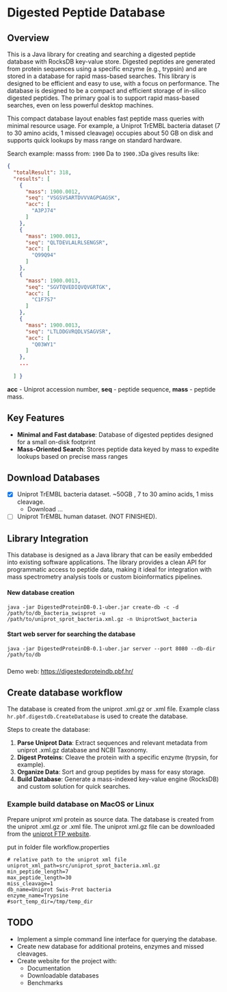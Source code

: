# Digested Peptide Database

## Overview

This is a Java library for creating and searching a digested peptide database with RocksDB key-value store.
Digested peptides are generated from protein sequences using a specific enzyme (e.g., trypsin) and are stored in a
database for rapid mass-based searches. This library is designed to be efficient and easy to use, with a focus on
performance.
The database is designed to be a compact and efficient storage of in-silico digested peptides. The primary goal is to
support rapid mass-based searches, even on less powerful desktop machines.

This compact database layout enables fast peptide mass queries with minimal resource usage. For example, a Uniprot
TrEMBL bacteria dataset (7 to 30 amino acids, 1 missed cleavage) occupies about 50 GB on disk and supports quick lookups
by mass range on standard hardware.

Search example: masss from: `1900` Da to `1900.3`Da gives results like:
```json
{
  "totalResult": 318,
  "results": [
    {
      "mass": 1900.0012,
      "seq": "VSGSVSARTDVVVAGPGAGSK",
      "acc": [
        "A3PJ74"
      ]
    },
    {
      "mass": 1900.0013,
      "seq": "QLTDEVLALRLSENGSR",
      "acc": [
        "Q99Q94"
      ]
    },
    {
      "mass": 1900.0013,
      "seq": "SGVTQVEDIQVQVGRTGK",
      "acc": [
        "C1F7S7"
      ]
    },
    {
      "mass": 1900.0013,
      "seq": "LTLDDGVRQDLVSAGVSR",
      "acc": [
        "Q03WY1"
      ]
    },
    ...
    
  ] }
``` 
**acc** - Uniprot accession number, **seq** - peptide sequence, **mass** - peptide mass.


## Key Features

- **Minimal and Fast database**: Database of digested peptides designed for a small on\-disk footprint
- **Mass\-Oriented Search**: Stores peptide data keyed by mass to expedite lookups based on precise mass ranges

## Download Databases

- [x] Uniprot TrEMBL bacteria dataset. ~50GB , 7 to 30 amino acids, 1 miss cleavage.
    - Download ...
- [ ] Uniprot TrEMBL human dataset. (NOT FINISHED).

## Library Integration
This database is designed as a Java library that can be easily embedded into existing software applications. 
The library provides a clean API for programmatic access to peptide data, making it ideal for integration with mass spectrometry 
analysis tools or custom bioinformatics pipelines.


#### New database creation

`java -jar DigestedProteinDB-0.1-uber.jar create-db -c -d /path/to/db_bacteria_swisprot -u /path/to/uniprot_sprot_bacteria.xml.gz -n UniprotSwot_bacteria`

#### Start web server for searching the database

`java -jar DigestedProteinDB-0.1-uber.jar server --port 8080 --db-dir /path/to/db`


###
Demo web: https://digestedproteindb.pbf.hr/


## Create database workflow

The database is created from the uniprot .xml.gz or .xml file.
Example class `hr.pbf.digestdb.CreateDatabase` is used to create the database.

Steps to create the database:
1. **Parse Uniprot Data**: Extract sequences and relevant metadata from uniprot .xml.gz database and NCBI Taxonomy.
2. **Digest Proteins**: Cleave the protein with a specific enzyme (trypsin, for example).
3. **Organize Data**: Sort and group peptides by mass for easy storage.
4. **Build Database**: Generate a mass\-indexed key\-value engine (RocksDB) and custom solution for quick searches.

### Example build database on MacOS or Linux

Prepare uniprot xml protein as source data. The database is created from the uniprot .xml.gz or .xml file.
The uniprot xml.gz file can be downloaded from
the [uniprot FTP website](https://ftp.uniprot.org/pub/databases/uniprot/current_release/knowledgebase/taxonomic_divisions/).

put in folder file workflow.properties

```properties
# relative path to the uniprot xml file
uniprot_xml_path=src/uniprot_sprot_bacteria.xml.gz
min_peptide_length=7
max_peptide_length=30
miss_cleavage=1
db_name=Uniprot Swis-Prot bacteria
enzyme_name=Trypsine
#sort_temp_dir=/tmp/temp_dir
```


## TODO

- Implement a simple command line interface for querying the database.
- Create new database for additional proteins, enzymes and missed cleavages.
- Create website for the project with:
    - Documentation
    - Downloadable databases
    - Benchmarks


### 